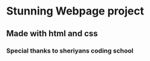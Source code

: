 <h1>Stunning Webpage project</h1>
<h2>Made with html and css</h2>
<h3>Special thanks to sheriyans coding school</h3>

